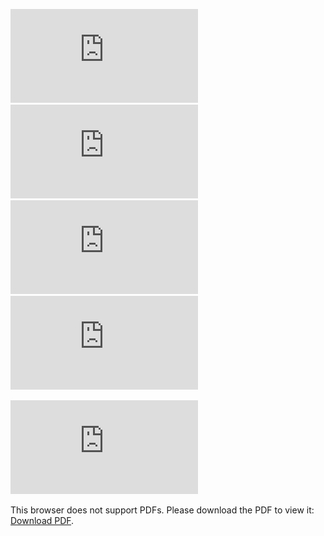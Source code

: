 ![利用規約](https://github.com/owoWorkshop/-TermsOfService-owoWorkshop/blob/main/20240929071714vn3license_ja.pdf)
![TermsOfService](https://github.com/owoWorkshop/-TermsOfService-owoWorkshop/blob/main/20240929071714vn3license_en.pdf)
![이용 약관](https://github.com/owoWorkshop/-TermsOfService-owoWorkshop/blob/main/20240929071714vn3license_ko.pdf)
![利用规章](https://github.com/owoWorkshop/-TermsOfService-owoWorkshop/blob/main/20240929071714vn3license_zh.pdf)

<object data="http://yoursite.com/the.pdf" type="application/pdf" width="700px" height="700px">
    <embed src="http://yoursite.com/the.pdf">
        <p>This browser does not support PDFs. Please download the PDF to view it: <a href="http://yoursite.com/the.pdf">Download PDF</a>.</p>
    </embed>
</object>
